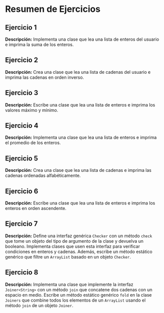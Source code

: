 # Resumen de Ejercicios

## Ejercicio 1
**Descripción:** Implementa una clase que lea una lista de enteros del usuario e imprima la suma de los enteros.

## Ejercicio 2
**Descripción:** Crea una clase que lea una lista de cadenas del usuario e imprima las cadenas en orden inverso.

## Ejercicio 3
**Descripción:** Escribe una clase que lea una lista de enteros e imprima los valores máximo y mínimo.

## Ejercicio 4
**Descripción:** Implementa una clase que lea una lista de enteros e imprima el promedio de los enteros.

## Ejercicio 5
**Descripción:** Crea una clase que lea una lista de cadenas e imprima las cadenas ordenadas alfabéticamente.

## Ejercicio 6
**Descripción:** Escribe una clase que lea una lista de enteros e imprima los enteros en orden ascendente.

## Ejercicio 7
**Descripción:** Define una interfaz genérica `Checker` con un método `check` que tome un objeto del tipo de argumento de la clase y devuelva un booleano. Implementa clases que usen esta interfaz para verificar condiciones en enteros y cadenas. Además, escribe un método estático genérico que filtre un `ArrayList` basado en un objeto `Checker`.

## Ejercicio 8
**Descripción:** Implementa una clase que implemente la interfaz `Joiner<String>` con un método `join` que concatene dos cadenas con un espacio en medio. Escribe un método estático genérico `fold` en la clase `Joiners` que combine todos los elementos de un `ArrayList` usando el método `join` de un objeto `Joiner`.